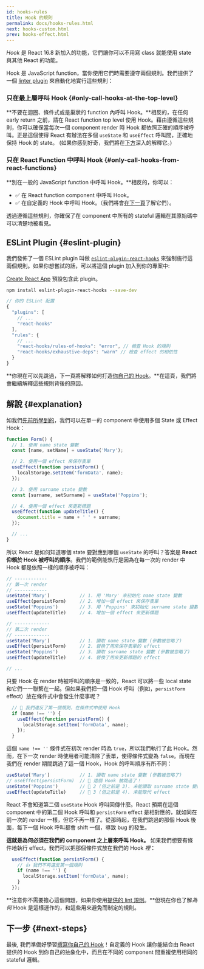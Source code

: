```yaml
---
id: hooks-rules
title: Hook 的規則
permalink: docs/hooks-rules.html
next: hooks-custom.html
prev: hooks-effect.html
---
```


*Hook* 是 React 16.8 新加入的功能，它們讓你可以不用寫 class 就能使用 state 與其他 React 的功能。

Hook 是 JavaScript function，當你使用它們時需要遵守兩個規則。我們提供了一個 [linter plugin](https://www.npmjs.com/package/eslint-plugin-react-hooks) 來自動化地實行這些規則：

### 只在最上層呼叫 Hook {#only-call-hooks-at-the-top-level}

**不要在迴圈、條件式或是巢狀的 function 內呼叫 Hook。**相反的，在任何 early return 之前，請在 React function top level 使用 Hook。藉由遵循這些規則，你可以確保當每次一個 component render 時 Hook 都依照正確的順序被呼叫。正是這個使得 React 有辦法在多個 `useState` 和 `useEffect` 呼叫間，正確地保持 Hook 的 state。 (如果你感到好奇，我們將在[下方](#explanation)深入的解釋它。)

### 只在 React Function 中呼叫 Hook {#only-call-hooks-from-react-functions}

**別在一般的 JavaScript function 中呼叫 Hook。**相反的，你可以：

* ✅ 在 React function component 中呼叫 Hook。
* ✅ 在自定義的 Hook 中呼叫 Hook。（我們將會[在下一頁](/docs/hooks-custom.html)了解它們）。

透過遵循這些規則，你確保了在 component 中所有的 stateful 邏輯在其原始碼中可以清楚地被看見。

## ESLint Plugin {#eslint-plugin}

我們發佈了一個 ESLint plugin 叫做 [`eslint-plugin-react-hooks`](https://www.npmjs.com/package/eslint-plugin-react-hooks) 來強制施行這兩個規則。如果你想嘗試的話，可以將這個 plugin 加入到你的專案中:

[Create React App](/docs/create-a-new-react-app.html#create-react-app) 預設包含此 plugin。

```bash
npm install eslint-plugin-react-hooks --save-dev
```

```js
// 你的 ESLint 配置
{
  "plugins": [
    // ...
    "react-hooks"
  ],
  "rules": {
    // ...
    "react-hooks/rules-of-hooks": "error", // 檢查 Hook 的規則
    "react-hooks/exhaustive-deps": "warn" // 檢查 effect 的相依性
  }
}
```

**你現在可以先跳過，下一頁將解釋如何打造[你自己的 Hook](/docs/hooks-custom.html)。**在這頁，我們將會繼續解釋這些規則背後的原因。

## 解說 {#explanation}

如我們[先前所學到的](/docs/hooks-state.html#tip-using-multiple-state-variables)，我們可以在單一的 component 中使用多個 State 或 Effect Hook：

```js
function Form() {
  // 1. 使用 name state 變數
  const [name, setName] = useState('Mary');

  // 2. 使用一個 effect 來保存表單
  useEffect(function persistForm() {
    localStorage.setItem('formData', name);
  });

  // 3. 使用 surname state 變數
  const [surname, setSurname] = useState('Poppins');

  // 4. 使用一個 effect 來更新標題
  useEffect(function updateTitle() {
    document.title = name + ' ' + surname;
  });

  // ...
}
```

所以 React 是如何知道哪個 state 要對應到哪個 `useState` 的呼叫？答案是 **React 仰賴於 Hook 被呼叫的順序**。我們的範例能執行是因為在每一次的 render 中 Hook 都是依照一樣的順序被呼叫：

```js
// ------------
// 第一次 render
// ------------
useState('Mary')           // 1. 用 'Mary' 來初始化 name state 變數
useEffect(persistForm)     // 2. 增加一個 effect 來保存表單
useState('Poppins')        // 3. 用 'Poppins' 來初始化 surname state 變數
useEffect(updateTitle)     // 4. 增加一個 effect 來更新標題

// -------------
// 第二次 render
// -------------
useState('Mary')           // 1. 讀取 name state 變數 (參數被忽略了)
useEffect(persistForm)     // 2. 替換了用來保存表單的 effect
useState('Poppins')        // 3. 讀取 surname state 變數 (參數被忽略了)
useEffect(updateTitle)     // 4. 替換了用來更新標題的 effect

// ...
```

只要 Hook 在 render 時被呼叫的順序是一致的，React 可以將一些 local state 和它們一一聯繫在一起。但如果我們把一個 Hook 呼叫（例如，`persistForm` effect）放在條件式中會發生什麼事呢？

```js
  // 🔴 我們違反了第一個規則，在條件式中使用 Hook
  if (name !== '') {
    useEffect(function persistForm() {
      localStorage.setItem('formData', name);
    });
  }
```

這個 `name !== ''` 條件式在初次 render 時為 `true`，所以我們執行了此 Hook。然而，在下一次 render 時使用者可能清除了表單，使得條件式變為 `false`。而現在我們在 render 期間跳過了這一個 Hook，Hook 的呼叫順序有所不同：

```js
useState('Mary')           // 1. 讀取 name state 變數 (參數被忽略了)
// useEffect(persistForm)  // 🔴 這個 Hook 被跳過了！
useState('Poppins')        // 🔴 2 (但之前是 3). 未能讀取 surname state 變數
useEffect(updateTitle)     // 🔴 3 (但之前是 4). 未能取代 effect
```

React 不會知道第二個 `useState` Hook 呼叫回傳什麼。React 預期在這個 component 中的第二個 Hook 呼叫和 `persistForm` effect 是相對應的，就如同在前一次的 render 一樣，但它不再一樣了。從那時起，在我們跳過的那個 Hook 後面，每下一個 Hook 呼叫都會 shift 一個，導致 bug 的發生。

**這就是為何必須在我們的 component 之上層來呼叫 Hook。** 如果我們想要有條件地執行 effect，我們可以把那個條件式放在我們的 Hook *裡*：

```js
  useEffect(function persistForm() {
    // 👍 我們不再違反第一個規則
    if (name !== '') {
      localStorage.setItem('formData', name);
    }
  });
```

**注意你不需要擔心這個問題，如果你使用[提供的 lint 規則](https://www.npmjs.com/package/eslint-plugin-react-hooks)。**但現在你也了解*為何* Hook 是這樣運作的，和這些用來避免而制定的規則。

## 下一步 {#next-steps}

最後, 我們準備好學習[撰寫你自己的 Hook](/docs/hooks-custom.html)！自定義的 Hook 讓你能結合由 React 提供的 Hook 到你自己的抽象化中，而且在不同的 component 間重複使用相同的 stateful 邏輯。
